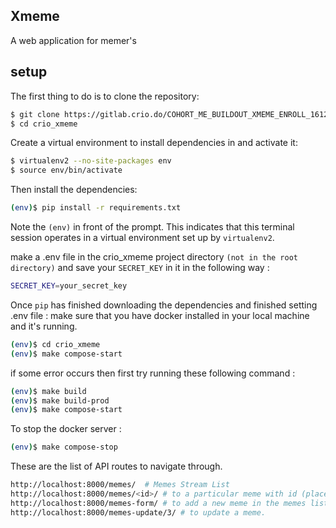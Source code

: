 ## Xmeme

 A web application for memer's

## setup

The first thing to do is to clone the repository:

```sh
$ git clone https://gitlab.crio.do/COHORT_ME_BUILDOUT_XMEME_ENROLL_1612436694845/theshubhamkumar01-me_buildout_xmeme.git
$ cd crio_xmeme
```

Create a virtual environment to install dependencies in and activate it:

```sh
$ virtualenv2 --no-site-packages env
$ source env/bin/activate
```


Then install the dependencies:

```sh
(env)$ pip install -r requirements.txt
```

Note the `(env)` in front of the prompt. This indicates that this terminal
session operates in a virtual environment set up by `virtualenv2`.

make a .env file in the crio_xmeme project directory `(not in the root directory)` and save your ``SECRET_KEY`` in it in the following way :
```sh 
SECRET_KEY=your_secret_key
```



Once `pip` has finished downloading the dependencies and finished setting .env file :
make sure that you have docker installed in your local machine and it's running. 

```sh
(env)$ cd crio_xmeme
(env)$ make compose-start
```

if some error occurs then first try running these following command :
```sh
(env)$ make build
(env)$ make build-prod
(env)$ make compose-start
```

To stop the docker server :
```sh
(env)$ make compose-stop
```

These are the list of API routes to navigate through.

```sh
http://localhost:8000/memes/  # Memes Stream List
http://localhost:8000/memes/<id>/ # to a particular meme with id (place the id of the meme in place of <id> in integer number format)
http://localhost:8000/memes-form/ # to add a new meme in the memes list
http://localhost:8000/memes-update/3/ # to update a meme.
```

